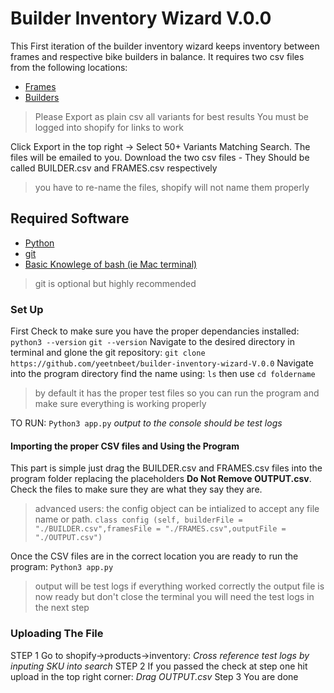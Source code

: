 # Builder Inventory Wizard V.0.0
This First iteration of the builder inventory wizard keeps inventory between frames and respective bike builders in balance. It requires two csv files from the following locations:
- [Frames](https://contender-bikes.myshopify.com/admin/products/inventory?location_id=55763894440&tag=internal%3Aprobuild-frame)  
- [Builders](https://contender-bikes.myshopify.com/admin/products/inventory?location_id=55763894440&tag=internal%3Acustom-builder)  

> Please Export as plain csv all variants for best results
> You must be logged into shopify for links to work

Click Export in the top right -> Select 50+ Variants Matching Search. The files will be emailed to you. Download the two csv files - They Should be called BUILDER.csv and FRAMES.csv respectively
> you have to re-name the files, shopify will not name them properly

## Required Software

- [Python](https://www.python.org/downloads/)
- [git](https://git-scm.com/book/en/v2/Getting-Started-Installing-Git)
- [Basic Knowlege of bash (ie Mac terminal)](https://www.educative.io/blog/bash-shell-command-cheat-sheet)
> git is optional but highly recommended

### Set Up
First Check to make sure you have the proper dependancies installed:
`python3 --version`
`git --version`
Navigate to the desired directory in terminal and glone the git repository: 
`git clone https://github.com/yeetnbeet/builder-inventory-wizard-V.0.0`
Navigate into the program directory find the name using:
`ls` then use `cd foldername`
> by default it has the proper test files so you can run the program
>and make sure everything is working properly

TO RUN: `Python3 app.py` *output to the console should be test logs*

#### Importing the proper CSV files and Using the Program
This part is simple just drag the BUILDER.csv and FRAMES.csv files into the program folder replacing the placeholders **Do Not Remove OUTPUT.csv**. Check the files to make sure they are what they say they are. 
> advanced users: the config object can be intialized to accept any file name or path.
>`class config (self, builderFile = "./BUILDER.csv",framesFile = "./FRAMES.csv",outputFile = "./OUTPUT.csv")`

Once the CSV files are in the correct location you are ready to run the program:
`Python3 app.py` 
> output will be test logs if everything worked correctly
>the output file is now ready but don't close the terminal
>you will need the test logs in the next step

### Uploading The File
STEP 1
Go to shopify->products->inventory: *Cross reference test logs by inputing SKU into search*
STEP 2
If you passed the check at step one hit upload in the top right corner: *Drag OUTPUT.csv*
Step 3
You are done


